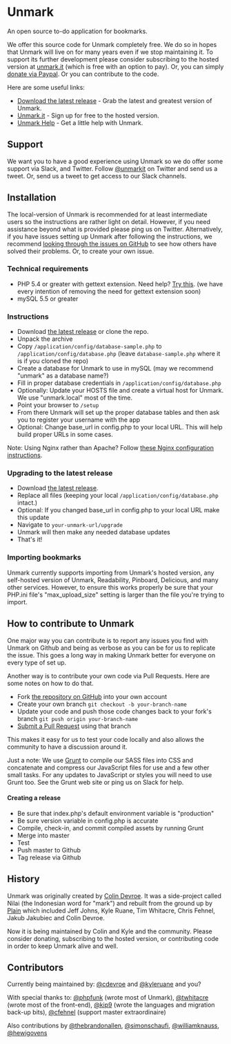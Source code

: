 Unmark
============

An open source to-do application for bookmarks.

We offer this source code for Unmark completely free. We do so in hopes that Unmark will live on for many years even if we stop maintaining it. To support its further development please consider subscribing to the hosted version at [unmark.it](https://unmark.it) (which is free with an option to pay). Or, you can simply [donate via Paypal](https://www.paypal.com/cgi-bin/webscr?cmd=_s-xclick&hosted_button_id=XSYNN4MGM826N). Or you can contribute to the code.

Here are some useful links:

- [Download the latest release](https://github.com/plainmade/unmark/releases) - Grab the latest and greatest version of Unmark.
- [Unmark.it](https://unmark.it) - Sign up for free to the hosted version.
- [Unmark Help](http://help.unmark.it) - Get a little help with Unmark.

Support
----------------

We want you to have a good experience using Unmark so we do offer some support via Slack, and Twitter. Follow [@unmarkit](https://twitter.com/unmarkit) on Twitter and send us a tweet. Or, send us a tweet to get access to our Slack channels.

Installation
----------------

The local-version of Unmark is recommended for at least intermediate users so the instructions are rather light on detail. However, if you need assistance beyond what is provided please ping us on Twitter. Alternatively, if you have issues setting up Unmark after following the instructions, we recommend [looking through the issues on GitHub](https://github.com/plainmade/unmark/issues) to see how others have solved their problems. Or, to create your own issue.

### Technical requirements

- PHP 5.4 or greater with gettext extension. Need help? [Try this](http://php-osx.liip.ch). (we have every intention of removing the need for gettext extension soon)
- mySQL 5.5 or greater

### Instructions

- Download [the latest release](https://github.com/plainmade/unmark/releases) or clone the repo.
- Unpack the archive
- Copy `/application/config/database-sample.php` to `/application/config/database.php` (leave `database-sample.php` where it is if you cloned the repo)
- Create a database for Unmark to use in mySQL (may we recommend "unmark" as a database name?)
- Fill in proper database credentials in `/application/config/database.php`
- Optionally: Update your HOSTS file and create a virtual host for Unmark. We use "unmark.local" most of the time.
- Point your browser to `/setup`
- From there Unmark will set up the proper database tables and then ask you to register your username with the app
- Optional: Change base_url in config.php to your local URL. This will help build proper URLs in some cases.

Note: Using Nginx rather than Apache? Follow [these Nginx configuration instructions](https://github.com/plainmade/unmark/wiki/Nginx-Configuration).

### Upgrading to the latest release

- Download [the latest release](https://github.com/plainmade/unmark/releases).
- Replace all files (keeping your local `/application/config/database.php` intact.)
- Optional: If you changed base_url in config.php to your local URL make this update
- Navigate to `your-unmark-url/upgrade`
- Unmark will then make any needed database updates
- That's it!

### Importing bookmarks

Unmark currently supports importing from Unmark's hosted version, any self-hosted version of Unmark, Readability, Pinboard, Delicious, and many other services. However, to ensure this works properly be sure that your PHP.ini file's "max_upload_size" setting is larger than the file you're trying to import.

How to contribute to Unmark
----------------------------

One major way you can contribute is to report any issues you find with Unmark on Github and being as verbose as you can be for us to replicate the issue. This goes a long way in making Unmark better for everyone on every type of set up.

Another way is to contribute your own code via Pull Requests. Here are some notes on how to do that.

- Fork [the repository on GitHub](https://github.com/plainmade/unmark/) into your own account
- Create your own branch `git checkout -b your-branch-name`
- Update your code and push those code changes back to your fork's branch `git push origin your-branch-name`
- [Submit a Pull Request](https://github.com/plainmade/unmark/pulls) using that branch

This makes it easy for us to test your code locally and also allows the community to have a discussion around it.

Just a note: We use [Grunt](http://gruntjs.com/) to compile our SASS files into CSS and concatenate and compress our JavaScript files for use and a few other small tasks. For any updates to JavaScript or styles you will need to use Grunt too. See the Grunt web site or ping us on Slack for help.

#### Creating a release

- Be sure that index.php's default environment variable is "production"
- Be sure version variable in config.php is accurate
- Compile, check-in, and commit compiled assets by running Grunt
- Merge into master
- Test
- Push master to Github
- Tag release via Github

History
----------------------------
Unmark was originally created by [Colin Devroe](http://cdevroe.com/). It was a side-project called Nilai (the Indonesian word for "mark") and rebuilt from the ground up by [Plain](http://plainmade.com/) which included Jeff Johns, Kyle Ruane, Tim Whitacre, Chris Fehnel, Jakub Jakubiec and Colin Devroe.

Now it is being maintained by Colin and Kyle and the community. Please consider donating, subscribing to the hosted version, or contributing code in order to keep Unmark alive and well.

Contributors
----------------------------

Currently being maintained by: [@cdevroe](https://github.com/cdevroe) and [@kyleruane](https://github.com/kyleruane) and you?

With special thanks to: [@phpfunk](https://github.com/phpfunk) (wrote most of Unmark), [@twhitacre](https://github.com/twhitacre) (wrote most of the front-end), [@kip9](https://github.com/kip9) (wrote the languages and migration back-up bits), [@cfehnel](https://github.com/cfehnel) (support master extraordinaire)

Also contributions by [@thebrandonallen](https://github.com/thebrandonallen), [@simonschaufi](https://github.com/simonschaufi), [@williamknauss](https://github.com/williamknauss), [@hewigovens](https://github.com/hewigovens)
